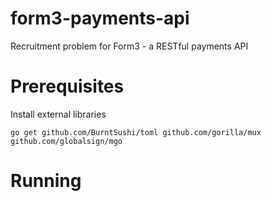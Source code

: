 # form3-payments-api
Recruitment problem for Form3 - a RESTful payments API

# Prerequisites #
Install external libraries
```
go get github.com/BurntSushi/toml github.com/gorilla/mux github.com/globalsign/mgo
```

# Running #

